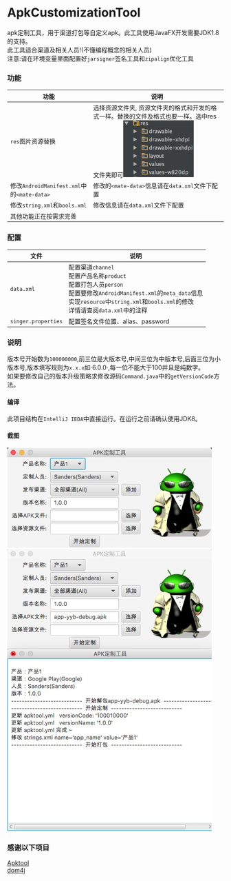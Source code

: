 # ApkCustomizationTool
apk定制工具，用于渠道打包等自定义apk。此工具使用JavaFX开发需要JDK1.8的支持。<br>
此工具适合渠道及相关人员!(不懂编程概念的相关人员)<br>
注意:请在环境变量里面配置好`jarsigner`签名工具和`zipalign`优化工具

### 功能
|功能|说明|
|----|----|
|`res`图片资源替换|选择资源文件夹, 资源文件夹的格式和开发的格式一样。替换的文件及格式也要一样。选中res文件夹即可![image](https://github.com/SSOOnline/ApkCustomizationTool/raw/master/screenshot/0.png)|
|修改`AndroidManifest.xml`中的`<mate-data>`|修改的`<mate-data>`信息请在`data.xml`文件下配置|
|修改`string.xml`和`bools.xml`|修改信息请在`data.xml`文件下配置|
|其他功能正在按需求完善||

### 配置
|文件|说明|
|----|----|
|`data.xml`|配置渠道`channel`<br>配置产品名称`product`<br>配置打包人员`person`<br>配置要修改`AndroidManifest.xml`的`meta_data`信息<br> 实现`resource`中`string.xml`和`bools.xml`的修改<br>详情请查阅`data.xml`中的注释|
|`singer.properties`|配置签名文件位置、alias、password|

### 说明
版本号开始数为`100000000`,前三位是大版本号,中间三位为中版本号,后面三位为小版本号,版本填写规则为`x.x.x`如·6.0.0·,每一位不能大于100并且是纯数字。<br>
如果要修改自己的版本升级策略求修改源码`Command.java`中的`getVersionCode`方法。

#### 编译
此项目结构在`IntelliJ IEDA`中直接运行。在运行之前请确认使用JDK8。

#### 截图
![image](https://github.com/SSOOnline/ApkCustomizationTool/raw/master/screenshot/1.png)
![image](https://github.com/SSOOnline/ApkCustomizationTool/raw/master/screenshot/2.png)
### 感谢以下项目
[Apktool](http://ibotpeaches.github.io/Apktool/)<br>
[dom4j]()